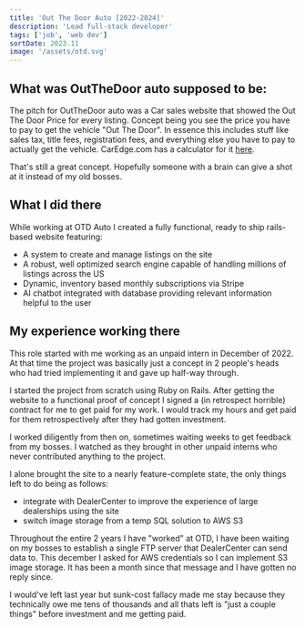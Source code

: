 ```yaml
---
title: 'Out The Door Auto [2022-2024]'
description: 'Lead full-stack developer'
tags: ['job', 'web dev']
sortDate: 2023.11
image: '/assets/otd.svg'
---
```


## What was OutTheDoor auto supposed to be:
The pitch for OutTheDoor auto was a Car sales website that showed the Out The Door Price for every listing. Concept being you see the price you have to pay to get the vehicle "Out The Door". In essence this includes stuff like sales tax, title fees, registration fees, and everything else you have to pay to actually get the vehicle. CarEdge.com has a calculator for it [here](https://caredge.com/out-the-door-price).

That's still a great concept. Hopefully someone with a brain can give a shot at it instead of my old bosses.

## What I did there
While working at OTD Auto I created a fully functional, ready to ship rails-based website featuring:
- A system to create and manage listings on the site
- A robust, well optimized search engine capable of handling millions of listings across the US
- Dynamic, inventory based monthly subscriptions via Stripe
- AI chatbot integrated with database providing relevant information helpful to the user

## My experience working there
This role started with me working as an unpaid intern in December of 2022. At that time the project was basically just a concept in 2 people's heads who had tried implementing it and gave up half-way through.

I started the project from scratch using Ruby on Rails. After getting the website to a functional proof of concept I signed a (in retrospect horrible) contract for me to get paid for my work. I would track my hours and get paid for them retrospectively after they had gotten investment.

I worked diligently from then on, sometimes waiting weeks to get feedback from my bosses. I watched as they brought in other unpaid interns who never contributed anything to the project.

I alone brought the site to a nearly feature-complete state, the only things left to do being as follows:
- integrate with DealerCenter to improve the experience of large dealerships using the site
- switch image storage from a temp SQL solution to AWS S3

Throughout the entire 2 years I have "worked" at OTD, I have been waiting on my bosses to establish a single FTP server that DealerCenter can send data to. This december I asked for AWS credentials so I can implement S3 image storage. It has been a month since that message and I have gotten no reply since.

I would've left last year but sunk-cost fallacy made me stay because they technically owe me tens of thousands and all thats left is "just a couple things" before investment and me getting paid.
